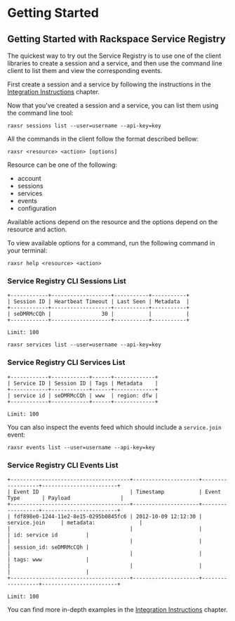# Getting Started

## Getting Started with Rackspace Service Registry

The quickest way to try out the Service Registry is to use one of the
client libraries to create a session and a service, and then use the
command line client to list them and view the corresponding events.

First create a session and a service by following the instructions in the
[Integration Instructions](integration-instructions) chapter.

Now that you've created a session and a service, you can list them
using the command line tool:

```shell
raxsr sessions list --user=username --api-key=key
```

All the commands in the client follow the format described bellow:

```shell
raxsr <resource> <action> [options]
```

Resource can be one of the following:

* account
* sessions
* services
* events
* configuration

Available actions depend on the resource and the options depend on the resource
and action.

To view available options for a command, run the following command in your
terminal:

```shell
raxsr help <resource> <action>
```

### Service Registry CLI Sessions List

```
+------------+-------------------+-----------+-----------+
| Session ID | Heartbeat Timeout | Last Seen | Metadata  |
+------------+-------------------+-----------+-----------+
| seDMRMcCQh |                30 |           |           |
+------------+-------------------+-----------+-----------+

Limit: 100

```

```shell
raxsr services list --user=username --api-key=key
```

### Service Registry CLI Services List

```
+------------+------------+------+-------------+
| Service ID | Session ID | Tags | Metadata    |
+------------+------------+------+-------------+
| service id | seDMRMcCQh | www  | region: dfw |
+------------+------------+------+-------------+

Limit: 100

```

You can also inspect the events feed which should include a `service.join`
event:

```shell
raxsr events list --user=username --api-key=key
```

### Service Registry CLI Events List

```
+--------------------------------------+---------------------+------------------+------------------------+
| Event ID                             | Timestamp           | Event Type       | Payload                |
+--------------------------------------+---------------------+------------------+------------------------+
| fdf898e0-1244-11e2-8e15-0295b0845fc6 | 2012-10-09 12:12:30 | service.join     | metadata:              |
|                                      |                     |                  | id: service id         |
|                                      |                     |                  | session_id: seDMRMcCQh |
|                                      |                     |                  | tags: www              |
|                                      |                     |                  |                        |
+--------------------------------------+---------------------+------------------+------------------------+

Limit: 100

```

You can find more in-depth examples in the
[Integration Instructions](integration-instructions) chapter.
